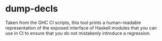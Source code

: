# dump-decls

Taken from the GHC CI scripts, this tool prints a human-readable representation of the exposed interface of Haskell modules that you
can use in CI to ensure that you do not mistakenly introduce a regression.
